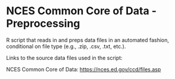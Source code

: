# NCES Common Core of Data - Preprocessing

R script that reads in and preps data files in an automated fashion, conditional on file type (e.g., .zip, .csv, .txt, etc.).

Links to the source data files used in the script:

NCES Common Core of Data: https://nces.ed.gov/ccd/files.asp 
